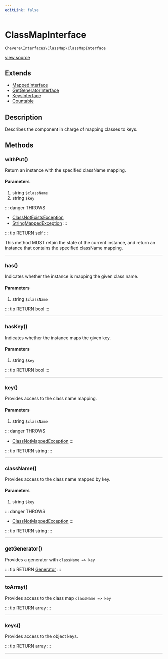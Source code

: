 ```yaml
---
editLink: false
---
```


# ClassMapInterface

`Chevere\Interfaces\ClassMap\ClassMapInterface`

[view source](https://github.com/chevere/chevere/blob/master/ClassMap/ClassMapInterface.php)

## Extends

- [MappedInterface](../DataStructure/MappedInterface.md)
- [GetGeneratorInterface](../DataStructure/GetGeneratorInterface.md)
- [KeysInterface](../DataStructure/KeysInterface.md)
- [Countable](https://www.php.net/manual/class.countable)

## Description

Describes the component in charge of mapping classes to keys.

## Methods

### withPut()

Return an instance with the specified className mapping.

#### Parameters

1. string `$className`
2. string `$key`

::: danger THROWS
- [ClassNotExistsException](../../Exceptions/ClassMap/ClassNotExistsException.md) 
- [StringMappedException](../../Exceptions/ClassMap/StringMappedException.md) 
:::

::: tip RETURN
self
:::

This method MUST retain the state of the current instance, and return
an instance that contains the specified className mapping.

---

### has()

Indicates whether the instance is mapping the given class name.

#### Parameters

1. string `$className`

::: tip RETURN
bool
:::

---

### hasKey()

Indicates whether the instance maps the given key.

#### Parameters

1. string `$key`

::: tip RETURN
bool
:::

---

### key()

Provides access to the class name mapping.

#### Parameters

1. string `$className`

::: danger THROWS
- [ClassNotMappedException](../../Exceptions/ClassMap/ClassNotMappedException.md) 
:::

::: tip RETURN
string
:::

---

### className()

Provides access to the class name mapped by key.

#### Parameters

1. string `$key`

::: danger THROWS
- [ClassNotMappedException](../../Exceptions/ClassMap/ClassNotMappedException.md) 
:::

::: tip RETURN
string
:::

---

### getGenerator()

Provides a generator with `className => key`

::: tip RETURN
[Generator](https://www.php.net/manual/class.generator)
:::

---

### toArray()

Provides access to the class map `className => key`

::: tip RETURN
array
:::

---

### keys()

Provides access to the object keys.

::: tip RETURN
array
:::

---
